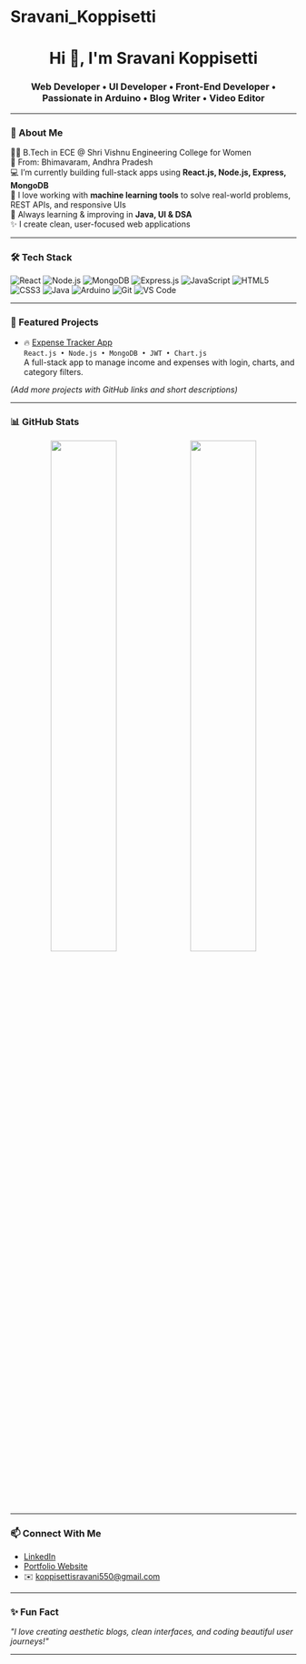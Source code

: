 # Sravani_Koppisetti

<h1 align="center">Hi 👋, I'm Sravani Koppisetti</h1>
<h3 align="center">Web Developer • UI Developer • Front-End Developer • Passionate in Arduino • Blog Writer • Video Editor</h3>

---

### 🌱 About Me

👩‍🎓 B.Tech in ECE @ Shri Vishnu Engineering College for Women  
📍 From: Bhimavaram, Andhra Pradesh  
💻 I’m currently building full-stack apps using **React.js, Node.js, Express, MongoDB**  
🧠 I love working with **machine learning tools** to solve real-world problems, REST APIs, and responsive UIs  
🚀 Always learning & improving in **Java, UI & DSA**  
✨ I create clean, user-focused web applications  

---

### 🛠️ Tech Stack

![React](https://img.shields.io/badge/-React-black?style=flat-square&logo=react)
![Node.js](https://img.shields.io/badge/-Node.js-black?style=flat-square&logo=node.js)
![MongoDB](https://img.shields.io/badge/-MongoDB-black?style=flat-square&logo=mongodb)
![Express.js](https://img.shields.io/badge/-Express.js-black?style=flat-square&logo=express)
![JavaScript](https://img.shields.io/badge/-JavaScript-black?style=flat-square&logo=javascript)
![HTML5](https://img.shields.io/badge/-HTML5-black?style=flat-square&logo=html5)
![CSS3](https://img.shields.io/badge/-CSS3-black?style=flat-square&logo=css3)
![Java](https://img.shields.io/badge/-Java-black?style=flat-square&logo=java)
![Arduino](https://img.shields.io/badge/-Arduino-black?style=flat-square&logo=arduino)
![Git](https://img.shields.io/badge/-Git-black?style=flat-square&logo=git)
![VS Code](https://img.shields.io/badge/-VS%20Code-black?style=flat-square&logo=visual-studio-code)

---

### 🌟 Featured Projects

- 🔥 [Expense Tracker App](https://github.com/koppisetti-sravani/expense-tracker)  
  `React.js • Node.js • MongoDB • JWT • Chart.js`  
  A full-stack app to manage income and expenses with login, charts, and category filters.

*(Add more projects with GitHub links and short descriptions)*

---

### 📊 GitHub Stats

<p align="center">
  <img src="https://github-readme-stats.vercel.app/api?username=koppisetti-sravani&show_icons=true&theme=radical" width="48%" />
  <img src="https://github-readme-stats.vercel.app/api/top-langs/?username=koppisetti-sravani&layout=compact&theme=radical" width="48%" />
</p>

---

### 📫 Connect With Me

- [LinkedIn](https://www.linkedin.com/in/sravani-koppisetti-6a860026b?utm_source=share&utm_campaign=share_via&utm_content=profile&utm_medium=android_app)
- [Portfolio Website](https://preview--sravani-portfolio-16.lovable.app/)
- ✉️ koppisettisravani550@gmail.com

---

### ✨ Fun Fact

_"I love creating aesthetic blogs, clean interfaces, and coding beautiful user journeys!"_

---


